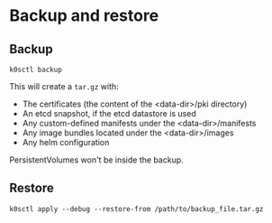 # Backup and restore

## Backup

```shell
k0sctl backup
```

This will create a `tar.gz` with:

- The certificates (the content of the <data-dir\>/pki directory)
- An etcd snapshot, if the etcd datastore is used
- Any custom-defined manifests under the <data-dir\>/manifests
- Any image bundles located under the <data-dir\>/images
- Any helm configuration

PersistentVolumes won't be inside the backup.

## Restore

```shell
k0sctl apply --debug --restore-from /path/to/backup_file.tar.gz
```
